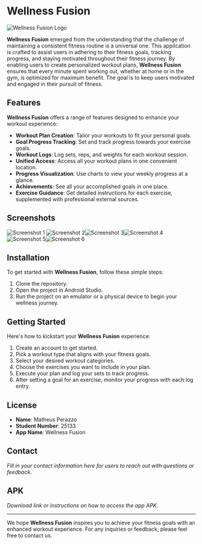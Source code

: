 # Wellness Fusion

![Wellness Fusion Logo](https://github.com/MatheusPzz/WellnessFusion/assets/110614194/977392af-a51f-4b46-9c6f-cef3e5712802 "Wellness Fusion Logo")

**Wellness Fusion** emerged from the understanding that the challenge of maintaining a consistent fitness routine is a universal one. This application is crafted to assist users in adhering to their fitness goals, tracking progress, and staying motivated throughout their fitness journey. By enabling users to create personalized workout plans, **Wellness Fusion** ensures that every minute spent working out, whether at home or in the gym, is optimized for maximum benefit. The goal is to keep users motivated and engaged in their pursuit of fitness.

## Features

**Wellness Fusion** offers a range of features designed to enhance your workout experience:

- **Workout Plan Creation**: Tailor your workouts to fit your personal goals.
- **Goal Progress Tracking**: Set and track progress towards your exercise goals.
- **Workout Logs**: Log sets, reps, and weights for each workout session.
- **Unified Access**: Access all your workout plans in one convenient location.
- **Progress Visualization**: Use charts to view your weekly progress at a glance.
- **Achievements**: See all your accomplished goals in one place.
- **Exercise Guidance**: Get detailed instructions for each exercise, supplemented with professional external sources.

## Screenshots

![Screenshot 1](https://github.com/MatheusPzz/WellnessFusion/assets/110614194/acf2fc62-9b4e-44c8-be9e-0146a73e1680 "Main Interface") ![Screenshot 2](https://github.com/MatheusPzz/WellnessFusion/assets/110614194/69a00a45-d861-4354-80ea-0cff5e7ccd18 "Workout Plan")![Screenshot 3](https://github.com/MatheusPzz/WellnessFusion/assets/110614194/5b3296fe-1083-47a2-a4d0-7117db9217cf "Workout Log")![Screenshot 4](https://github.com/MatheusPzz/WellnessFusion/assets/110614194/4692faca-e348-42d0-bab3-5bee9a6022bd "Progress Chart")![Screenshot 5](https://github.com/MatheusPzz/WellnessFusion/assets/110614194/31d7c2ee-36e7-4e1b-9ecd-bfa3867740b6 "Achievements Page")![Screenshot 6](https://github.com/MatheusPzz/WellnessFusion/assets/110614194/41b9b494-c264-4dde-82a9-c3be7c5f9e22 "Exercise Guidance")

## Installation

To get started with **Wellness Fusion**, follow these simple steps:

1. Clone the repository.
2. Open the project in Android Studio.
3. Run the project on an emulator or a physical device to begin your wellness journey.

## Getting Started

Here's how to kickstart your **Wellness Fusion** experience:

1. Create an account to get started.
2. Pick a workout type that aligns with your fitness goals.
3. Select your desired workout categories.
4. Choose the exercises you want to include in your plan.
5. Execute your plan and log your sets to track progress.
6. After setting a goal for an exercise, monitor your progress with each log entry.

## License

- **Name**: Matheus Perazzo
- **Student Number**: 25133
- **App Name**: Wellness Fusion

## Contact

_Fill in your contact information here for users to reach out with questions or feedback._

## APK

_Download link or instructions on how to access the app APK._

---

We hope **Wellness Fusion** inspires you to achieve your fitness goals with an enhanced workout experience. For any inquiries or feedback, please feel free to contact us.
